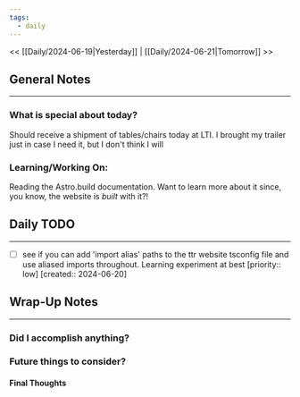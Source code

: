 ```yaml
---
tags:
  - daily
---
```

<< [[Daily/2024-06-19|Yesterday]] |  [[Daily/2024-06-21|Tomorrow]] >>

## General Notes
---
### What is special about today?
Should receive a shipment of tables/chairs today at LTI.  I brought my trailer just in case I need it, but I don't think I will

### Learning/Working On:
Reading the Astro.build documentation.  Want to learn more about it since, you know, the website is _built_ with it?!


## Daily TODO
---

- [ ] see if you can add 'import alias' paths to the ttr website tsconfig file and use aliased imports throughout.  Learning experiment at best  [priority:: low]  [created:: 2024-06-20]


## Wrap-Up Notes
---
### Did I accomplish anything?
### Future things to consider?
#### Final Thoughts

